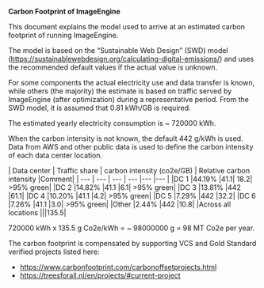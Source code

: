 **Carbon Footprint of ImageEngine**

This document explains the model used to arrive at an estimated carbon footprint of running ImageEngine.

The model is based on the “Sustainable Web Design” (SWD) model (https://sustainablewebdesign.org/calculating-digital-emissions/) and uses the recommended default values if the actual value is unknown.

For some components the actual electricity use and data transfer is known, while others (the majority) the estimate is based on traffic served by ImageEngine (after optimization) during a representative period. From the SWD model, it is assumed that  0.81 kWh/GB is required.

The estimated yearly electricity consumption is ~ 720000 kWh.

When the carbon intensity is not known, the default 442 g/kWh is used. Data from AWS and other public data is used to define the carbon intensity of each data center location.

| Data center | Traffic share	| carbon intensity (co2e/GB) | Relative carbon intensity |Comment|
| --- | --- | --- | --- |--- |--- |
|DC 1	|44.19%	|41.1|	18.2| >95% green|
|DC 2	|14.82%	|41.1	|6.1| >95% green|
|DC 3	|13.81%	|442	|61.1|
|DC 4	|10.20%	|41.1	|4.2| >95% green|
|DC 5	|7.29%	|442	|32.2|
|DC 6	|7.26%	|41.1	|3.0| >95% green|
|Other	|2.44%	|442	|10.8|
|Across all locations			|||135.5|

720000 kWh x 135.5 g Co2e/kWh = ~ 98000000 g = 98 MT Co2e per year.

The carbon footprint is compensated by supporting VCS and Gold Standard verified projects listed here:

* https://www.carbonfootprint.com/carbonoffsetprojects.html
* https://treesforall.nl/en/projects/#current-project 
